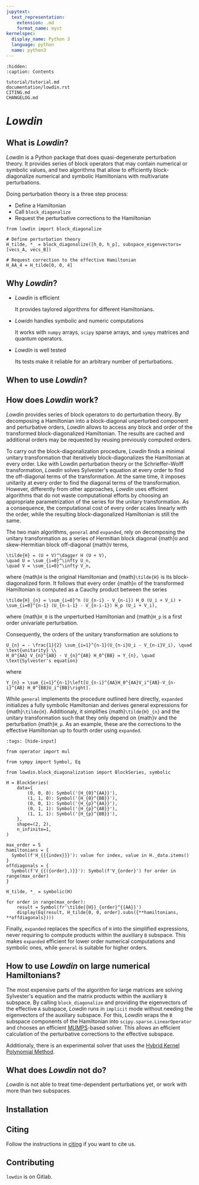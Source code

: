 ```yaml
---
jupytext:
  text_representation:
    extension: .md
    format_name: myst
kernelspec:
  display_name: Python 3
  language: python
  name: python3
---
```

```{toctree}
:hidden:
:caption: Contents

tutorial/tutorial.md
documentation/lowdin.rst
CITING.md
CHANGELOG.md
```

# _Lowdin_

## What is _Lowdin_?

_Lowdin_ is a Python package that does quasi-degenerate perturbation theory.
It provides series of block operators that may contain numerical or symbolic
values, and two algorithms that allow to efficiently block-diagonalize
numerical and symbolic Hamiltonians with multivariate perturbations.


Doing perturbation theory is a three step process:
* Define a Hamiltonian
* Call `block_diagonalize`
* Request the perturbative corrections to the Hamiltonian

```
from lowdin import block_diagonalize

# Define perturbation theory
H_tilde, *_ = block_diagonalize([h_0, h_p], subspace_eigenvectors=[vecs_A, vecs_B])

# Request correction to the effective Hamiltonian
H_AA_4 = H_tilde[0, 0, 4]
```

## Why _Lowdin_?

* _Lowdin_ is efficient

  It provides taylored algorithms for different Hamiltonians.
* _Lowidn_ handles symbolic and numeric computations

  It works with `numpy` arrays, `scipy` sparse arrays, and `sympy` matrices and
  quantum operators.
* _Lowdin_ is well tested

  Its tests make it reliable for an arbitrary number of perturbations.


## When to use _Lowdin_?




## How does _Lowdin_ work?

_Lowdin_ provides series of block operators to do perturbation theory.
By decomposing a Hamiltonian into a block-diagonal unperturbed component and
perturbative orders, _Lowdin_ allows to access any block and order of the
transformed block-diagonalized Hamiltonian. The results are cached and
additional orders may be requested by reusing previously computed orders.

To carry out the block-diagonalization procedure, _Lowdin_ finds a minimal
unitary transformation that iteratively block-diagonalizes the Hamiltonian at
every order.
Like with Lowdin perturbation theory or the Schrieffer–Wolff transformation,
_Lowdin_ solves Sylvester's equation at every order to find the off-diagonal
terms of the transformation.
At the same time, it imposes unitarity at every order to find the diagonal
terms of the transformation.
However, differently from other approaches, _Lowdin_ uses efficient algorithms
that do not waste computational efforts by choosing an appropriate
parametrization of the series for the unitary transformation.
As a consequence, the computational cost of every order scales linearly with
the order, while the resulting block-diagonalized Hamiltonian is still the same.

The two main algorithms, `general` and `expanded`, rely on decomposing the
unitary transformation as a series of Hermitian block diagonal {math}`U` and
skew-Hermitian block off-diagonal {math}`V` terms,

```{math}
\tilde{H} = (U + V)^\dagger H (U + V),
\quad U = \sum_{i=0}^\infty U_n,
\quad V = \sum_{i=0}^\infty V_n,
```
where {math}`H` is the original Hamiltonian and {math}`\tilde{H}` is its
block-diagonalized form.
It follows that every order {math}`n` of the transformed Hamiltonian is
computed as a Cauchy product between the series
```{math}
\tilde{H}_{n} = \sum_{i=0}^n (U_{n-i} - V_{n-i}) H_0 (U_i + V_i) +
\sum_{i=0}^{n-1} (U_{n-i-1} - V_{n-i-1}) H_p (U_i + V_i),
```
where {math}`H_0` is the unperturbed Hamiltonian and {math}`H_p` is a first
order univariate perturbation.

Consequently, the orders of the unitary transformation are solutions to
```{math}
U_{n} = - \frac{1}{2} \sum_{i=1}^{n-1}(U_{n-i}U_i - V_{n-i}V_i), \quad \text{unitarity} \\
H_0^{AA} V_{n}^{AB} - V_{n}^{AB} H_0^{BB} = Y_{n}, \quad \text{Sylvester's equation}
```
where
```{math}
Y_{n} = \sum_{i=1}^{n-1}\left[U_{n-i}^{AA}H_0^{AA}V_i^{AB}-V_{n-i}^{AB} H_0^{BB}U_i^{BB}\right].
```

While `general` implements the procedure outlined here directly, `expanded`
initializes a fully symbolic Hamiltonian and derives general expressions
for {math}`\tilde{H}`.
Additionaly, it simplifies {math}`\tilde{H}_{n}` and the unitary transformation
such that they only depend on {math}`V` and the perturbation {math}`H_p`.
As an example, these are the corrections to the effective Hamiltonian up to fourth
order using `expanded`.

```{code-cell} ipython3
:tags: [hide-input]

from operator import mul

from sympy import Symbol, Eq

from lowdin.block_diagonalization import BlockSeries, symbolic

H = BlockSeries(
    data={
        (0, 0, 0): Symbol('{H_{0}^{AA}}'),
        (1, 1, 0): Symbol('{H_{0}^{BB}}'),
        (0, 0, 1): Symbol('{H_{p}^{AA}}'),
        (0, 1, 1): Symbol('{H_{p}^{AB}}'),
        (1, 1, 1): Symbol('{H_{p}^{BB}}'),
    },
    shape=(2, 2),
    n_infinite=1,
)

max_order = 5
hamiltonians = {
  Symbol(f'H_{{{index}}}'): value for index, value in H._data.items()
}
offdiagonals = {
  Symbol(f'V_{{({order},)}}'): Symbol(f'V_{order}') for order in range(max_order)
}

H_tilde, *_ = symbolic(H)

for order in range(max_order):
    result = Symbol(fr'\tilde{{H}}_{order}^{{AA}}')
    display(Eq(result, H_tilde[0, 0, order].subs({**hamiltonians, **offdiagonals})))
```
Finally, `expanded` replaces the specifics of `H` into the simplified expressions,
never requiring to compute products within the auxiliary `B` subspace.
This makes `expanded` efficient for lower order numerical computations and
symbolic ones, while `general` is suitable for higher orders.


##  How to use _Lowdin_ on large numerical Hamiltonians?

The most expensive parts of the algorithm for large matrices are solving
Sylvester's equation and the matrix products within the auxiliary `B` subspace.
By calling `block_diagonalize` and providing the eigenvectors of the effective
`A` subspace, _Lowdin_ runs in `implicit` mode without needing the eigenvectors
of the auxiliary subspace.
For this, _Lowdin_ wraps the `B` subspace components of the Hamiltonian into
``scipy.sparse.LinearOperator`` and chooses an efficient
[MUMPS](https://mumps-solver.org/index.php)-based solver.
This allows an efficient calculation of the perturbative corrections to the
effective subspace.

Additionaly, there is an experimental solver that uses the
[Hybrid Kernel Polynomial Method](https://arxiv.org/abs/1909.09649).


## What does _Lowdin_ not do?

_Lowdin_ is not able to treat time-dependent perturbations yet, or work with
more than two subspaces.

## Installation


## Citing

Follow the instructions in [citing](CITING.md) if you want to cite us.

## Contributing
`lowdin` is on Gitlab.

